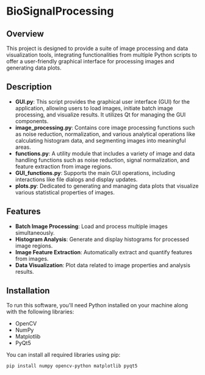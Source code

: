 # BioSignalProcessing

## Overview
This project is designed to provide a suite of image processing and data visualization tools, integrating functionalities from multiple Python scripts to offer a user-friendly graphical interface for processing images and generating data plots.

## Description
- **GUI.py**: This script provides the graphical user interface (GUI) for the application, allowing users to load images, initiate batch image processing, and visualize results. It utilizes Qt for managing the GUI components.
- **image_processing.py**: Contains core image processing functions such as noise reduction, normalization, and various analytical operations like calculating histogram data, and segmenting images into meaningful areas.
- **functions.py**: A utility module that includes a variety of image and data handling functions such as noise reduction, signal normalization, and feature extraction from image regions.
- **GUI_functions.py**: Supports the main GUI operations, including interactions like file dialogs and display updates.
- **plots.py**: Dedicated to generating and managing data plots that visualize various statistical properties of images.

## Features
- **Batch Image Processing**: Load and process multiple images simultaneously.
- **Histogram Analysis**: Generate and display histograms for processed image regions.
- **Image Feature Extraction**: Automatically extract and quantify features from images.
- **Data Visualization**: Plot data related to image properties and analysis results.

## Installation
To run this software, you'll need Python installed on your machine along with the following libraries:
- OpenCV
- NumPy
- Matplotlib
- PyQt5

You can install all required libraries using pip:
```bash
pip install numpy opencv-python matplotlib pyqt5
